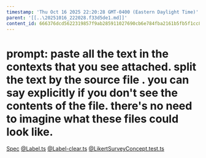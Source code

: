 ```yaml
---
timestamp: 'Thu Oct 16 2025 22:20:28 GMT-0400 (Eastern Daylight Time)'
parent: '[[..\20251016_222028.f33d5de1.md]]'
content_id: 666376dcd5622319857f9ab285911027690cb6e784fba2161b5fb5f1cc89474e
---
```


# prompt: paste all the text in the contexts that you see attached. split the text by the source file . you can say explicitly if you don't see the contents of the file. there's no need to imagine what these files could look like.

[Spec](Spec.md)
[@Label.ts](/src/concepts/FlashFinance/Label/label.ts)
[@Label-clear.ts](/src/concepts/FlashFinance/Label/test-AI/label-clear.ts)
[@LikertSurveyConcept.test.ts](/src/concepts/LikertSurvey/LikertSurveyConcept.test.ts)

